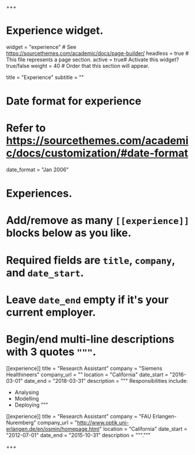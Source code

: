 +++
# Experience widget.
widget = "experience"  # See https://sourcethemes.com/academic/docs/page-builder/
headless = true  # This file represents a page section.
active = true# Activate this widget? true/false
weight = 40  # Order that this section will appear.

title = "Experience"
subtitle = ""

# Date format for experience
#   Refer to https://sourcethemes.com/academic/docs/customization/#date-format
date_format = "Jan 2006"

# Experiences.
#   Add/remove as many `[[experience]]` blocks below as you like.
#   Required fields are `title`, `company`, and `date_start`.
#   Leave `date_end` empty if it's your current employer.
#   Begin/end multi-line descriptions with 3 quotes `"""`.
[[experience]]
  title = "Research Assistant"
  company = "Siemens Healthineers"
  company_url = ""
  location = "California"
  date_start = "2016-03-01"
  date_end = "2018-03-31"
  description = """
  Responsibilities include:

  * Analysing
  * Modelling
  * Deploying
    """

[[experience]]
  title = "Research Assistant"
  company = "FAU Erlangen-Nuremberg"
  company_url = "http://www.optik.uni-erlangen.de/en/osmin/homepage.html"
  location = "California"
  date_start = "2012-07-01"
  date_end = "2015-10-31"
  description = """."""

+++
